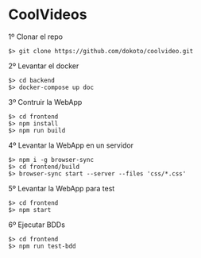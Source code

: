 # CoolVideos

1º Clonar el repo
```
$> git clone https://github.com/dokoto/coolvideo.git
```

2º Levantar el docker
```
$> cd backend
$> docker-compose up doc
```

3º Contruir la WebApp
```
$> cd frontend
$> npm install
$> npm run build
```

4º Levantar la WebApp en un servidor 
```
$> npm i -g browser-sync
$> cd frontend/build
$> browser-sync start --server --files 'css/*.css'
```

5º Levantar la WebApp para test
```
$> cd frontend
$> npm start
```

6º Ejecutar BDDs
```
$> cd frontend
$> npm run test-bdd
```